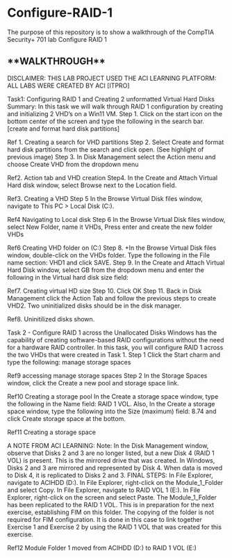 # Configure-RAID-1

The purpose of this repository is to show a walkthrough  of the CompTIA Security+ 701  lab Configure RAID 1

<h2>**WALKTHROUGH**</h2>

DISCLAIMER: THIS LAB PROJECT USED THE ACI LEARNING PLATFORM: ALL LABS WERE CREATED BY ACI [ITPRO] 

Task1: Configuring RAID 1 and Creating 2 unformatted Virtual Hard Disks
Summary: In this task we will walk through RAID 1 configuration by creating and initializing 2 VHD’s on a Win11 VM.
Step 1. Click on the start icon on the bottom center of the screen and type the following in the search bar. [create and format hard disk partitions]
 
Ref 1. Creating a search for VHD partitions
Step 2.
Select Create and format hard disk partitions from the search and click open. (See highlight of previous image)
Step 3.
In Disk Management select the Action menu and choose Create VHD from the dropdown menu
 
Ref2.  Action tab and VHD creation
Step4. 
In the Create and Attach Virtual Hard disk window, select Browse next to the Location field.
 
Ref3. Creating a VHD
Step 5
In the Browse Virtual Disk files window, navigate to This PC > Local Disk (C:).
 
Ref4 Navigating to Local disk
Step 6
In the Browse Virtual Disk files window, select New Folder, name it VHDs, Press enter and create the new folder VHDs
 
Ref6 Creating VHD folder on (C:)
Step 8. 
+In the Browse Virtual Disk files window, double-click on the VHDs folder.
Type the following in the File name section: VHD1 and click SAVE.
Step 9.
In the Create and Attach Virtual Hard Disk window, select GB from the dropdown menu and enter the following in the Virtual hard disk size field:
 
Ref7. Creating virtual HD size
Step 10. 
Click OK
Step 11.
Back in Disk Management click the Action Tab and follow the previous steps to create VHD2. Two uninitialized disks should be in the disk manager.
 
Ref8. Uninitilized disks shown.

Task 2 - Configure RAID 1 across the Unallocated Disks
Windows has the capability of creating software-based RAID configurations without the need for a hardware RAID controller. In this task, you will configure RAID 1 across the two VHDs that were created in Task 1.
Step 1
Click the Start charm and type the following: manage storage spaces
 
Ref9 accessing manage storage spaces
Step 2
In the Storage Spaces window, click the Create a new pool and storage space link. 
 
Ref10 Creating a storage pool
In the Create a storage space window, type the following in the Name field: RAID 1 VOL. Also, In the Create a storage space window, type the following into the Size (maximum) field: 8.74 and click Create storage space at the bottom.
 
Ref11   Creating a storage space
 
A NOTE FROM  ACI LEARNING: 
Note: In the Disk Management window, observe that Disks 2 and 3 are no longer listed, but a new Disk 4 (RAID 1 VOL) is present. This is the mirrored drive that was created. In Windows, Disks 2 and 3 are mirrored and represented by Disk 4. When data is moved to Disk 4, it is replicated to Disks 2 and 3.
FINAL STEPS:
In File Explorer, navigate to ACIHDD (D:).
In File Explorer, right-click on the Module_1_Folder and select Copy.
In File Explorer, navigate to RAID VOL 1 (E:).
In File Explorer, right-click on the screen and select Paste.
The Module_1_Folder has been replicated to the RAID 1 VOL. This is in preparation for the next exercise, establishing FIM on this folder. The copying of the folder is not required for FIM configuration. It is done in this case to link together Exercise 1 and Exercise 2 by using the RAID 1 VOL that was created for this exercise.
 
Ref12 Module Folder 1 moved from  ACIHDD (D:) to RAID 1 VOL (E:)

